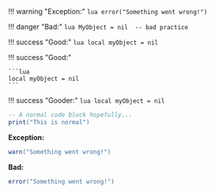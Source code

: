 !!! warning "Exception:"
    ```lua
    error("Something went wrong!")
    ```

!!! danger "Bad:"
    ```lua
    MyObject = nil  -- bad practice
    ```

!!! success "Good:"
    ```lua
    local myObject = nil
    ```

!!! success "Good:"

    ```lua
    local myObject = nil
    ```

!!! success "Gooder:"
    ```lua
    local myObject = nil
    ```

```lua
-- A normal code block hopefully...
print("This is normal")
```


**Exception:**

```lua
warn("Something went wrong!")
```

**Bad:**

```lua
error("Something went wrong!")
```
